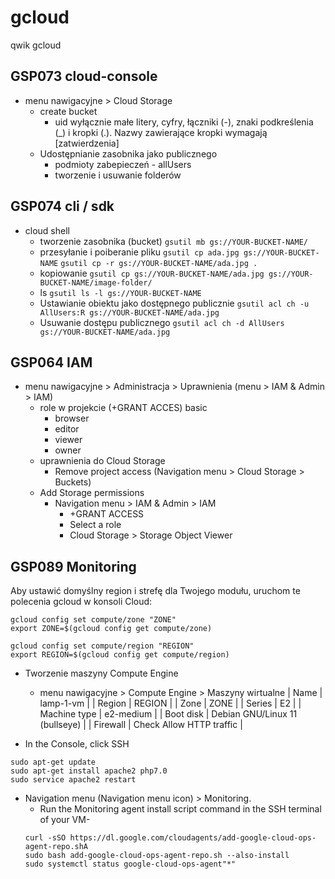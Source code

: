 # gcloud
qwik gcloud

## GSP073 cloud-console

- menu nawigacyjne > Cloud Storage
    - create bucket
        - uid    wyłącznie małe litery, cyfry, łączniki (-), znaki podkreślenia (_) i kropki (.). Nazwy zawierające kropki wymagają [zatwierdzenia]
    - Udostępnianie zasobnika jako publicznego
        - podmioty zabepieczeń - allUsers
        - tworzenie i usuwanie folderów
## GSP074 cli / sdk

- cloud shell
    - tworzenie zasobnika (bucket)
        `gsutil mb gs://YOUR-BUCKET-NAME/`
    - przesyłanie i poiberanie pliku
        `gsutil cp ada.jpg gs://YOUR-BUCKET-NAME`
        `gsutil cp -r gs://YOUR-BUCKET-NAME/ada.jpg .`
    - kopiowanie
        `gsutil cp gs://YOUR-BUCKET-NAME/ada.jpg gs://YOUR-BUCKET-NAME/image-folder/`
    - ls
        `gsutil ls -l gs://YOUR-BUCKET-NAME`
    - Ustawianie obiektu jako dostępnego publicznie
        `gsutil acl ch -u AllUsers:R gs://YOUR-BUCKET-NAME/ada.jpg`
    - Usuwanie dostępu publicznego
        `gsutil acl ch -d AllUsers gs://YOUR-BUCKET-NAME/ada.jpg`

## GSP064 IAM

- menu nawigacyjne > Administracja > Uprawnienia (menu > IAM & Admin > IAM)
    - role w projekcie (+GRANT ACCES) basic
        - browser
        - editor
        - viewer
        - owner
    - uprawnienia do Cloud Storage 
        - Remove project access (Navigation menu > Cloud Storage > Buckets)
    - Add Storage permissions
        - Navigation menu > IAM & Admin > IAM
            - +GRANT ACCESS
            - Select a role
            - Cloud Storage > Storage Object Viewer 

## GSP089 Monitoring

Aby ustawić domyślny region i strefę dla Twojego modułu, uruchom te polecenia gcloud w konsoli Cloud:
```
gcloud config set compute/zone "ZONE"
export ZONE=$(gcloud config get compute/zone)

gcloud config set compute/region "REGION"
export REGION=$(gcloud config get compute/region)
```

- Tworzenie maszyny Compute Engine
     - menu nawigacyjne > Compute Engine > Maszyny wirtualne
        | Name	    | lamp-1-vm |
        | Region    | REGION |
        | Zone	    | ZONE |
        | Series	| E2 |
        | Machine type	| e2-medium |
        | Boot disk	| Debian GNU/Linux 11 (bullseye) |
        | Firewall	| Check Allow HTTP traffic |

- In the Console, click SSH
```
sudo apt-get update
sudo apt-get install apache2 php7.0
sudo service apache2 restart
```

- Navigation menu (Navigation menu icon) > Monitoring.
    - Run the Monitoring agent install script command in the SSH terminal of your VM-
    ```
    curl -sSO https://dl.google.com/cloudagents/add-google-cloud-ops-agent-repo.shA
    sudo bash add-google-cloud-ops-agent-repo.sh --also-install
    sudo systemctl status google-cloud-ops-agent"*"
    ```


